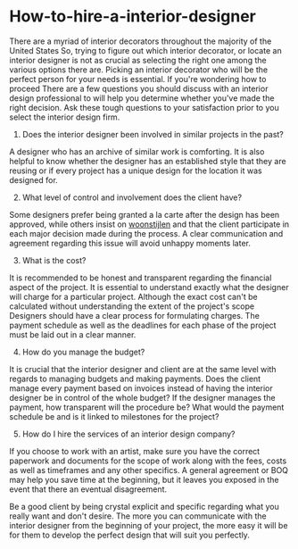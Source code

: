 # How-to-hire-a-interior-designer

There are a myriad of interior decorators throughout the majority of the United States So, trying to figure out which interior decorator, or locate an interior designer is not as crucial as selecting the right one among the various options there are. Picking an interior decorator who will be the perfect person for your needs is essential. If you're wondering how to proceed There are a few questions you should discuss with an interior design professional to will help you determine whether you've made the right decision. Ask these tough questions to your satisfaction prior to you select the interior design firm.

1) Does the interior designer been involved in similar projects in the past?

A designer who has an archive of similar work is comforting. It is also helpful to know whether the designer has an established style that they are reusing or if every project has a unique design for the location it was designed for.

2) What level of control and involvement does the client have?

Some designers prefer being granted a la carte after the design has been approved, while others insist on <a href="https://makeover.nl/">woonstijlen</a> and that the client participate in each major decision made during the process. A clear communication and agreement regarding this issue will avoid unhappy moments later.

3) What is the cost?

It is recommended to be honest and transparent regarding the financial aspect of the project. It is essential to understand exactly what the designer will charge for a particular project. Although the exact cost can't be calculated without understanding the extent of the project's scope Designers should have a clear process for formulating charges. The payment schedule as well as the deadlines for each phase of the project must be laid out in a clear manner.

4) How do you manage the budget?

It is crucial that the interior designer and client are at the same level with regards to managing budgets and making payments. Does the client manage every payment based on invoices instead of having the interior designer be in control of the whole budget? If the designer manages the payment, how transparent will the procedure be? What would the payment schedule be and is it linked to milestones for the project?

5) How do I hire the services of an interior design company?

If you choose to work with an artist, make sure you have the correct paperwork and documents for the scope of work along with the fees, costs as well as timeframes and any other specifics. A general agreement or BOQ may help you save time at the beginning, but it leaves you exposed in the event that there an eventual disagreement.

Be a good client by being crystal explicit and specific regarding what you really want and don't desire. The more you can communicate with the interior designer from the beginning of your project, the more easy it will be for them to develop the perfect design that will suit you perfectly.
